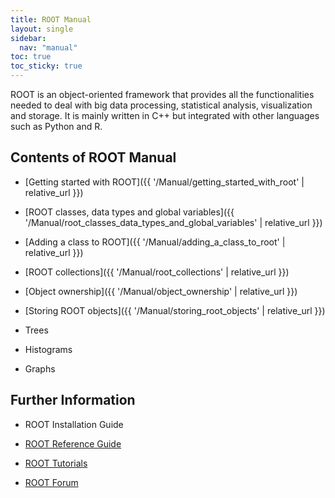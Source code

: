 ```yaml
---
title: ROOT Manual
layout: single
sidebar:
  nav: "manual"
toc: true
toc_sticky: true
---
```


ROOT is an object-oriented framework that provides all the functionalities needed to deal
with big data processing, statistical analysis, visualization and storage. It is mainly
written in C++ but integrated with other languages such as Python and R.

## Contents of ROOT Manual

  - [Getting started with ROOT]({{ '/Manual/getting_started_with_root' | relative_url }})

  - [ROOT classes, data types and global variables]({{ '/Manual/root_classes_data_types_and_global_variables' | relative_url }})

  - [Adding a class to ROOT]({{ '/Manual/adding_a_class_to_root' | relative_url }})

  - [ROOT collections]({{ '/Manual/root_collections' | relative_url }})

  - [Object ownership]({{ '/Manual/object_ownership' | relative_url }})

  - [Storing ROOT objects]({{ '/Manual/storing_root_objects' | relative_url }})

  - Trees

  - Histograms

  - Graphs

## Further Information

  - ROOT Installation Guide

  - [ROOT Reference Guide](https://root.cern/doc/master/)

  - [ROOT Tutorials](https://root.cern/doc/master/group__Tutorials.html)

  - [ROOT Forum](https://root-forum.cern.ch/)
